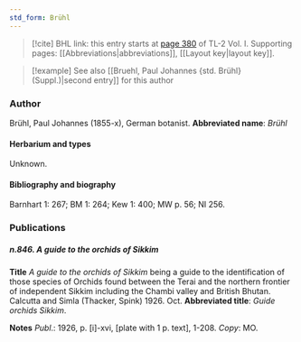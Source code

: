 ```yaml
---
std_form: Brühl
---
```


> [!cite] BHL link: this entry starts at [page 380](https://www.biodiversitylibrary.org/page/33120511) of TL-2 Vol. I.
> Supporting pages: [[Abbreviations|abbreviations]], [[Layout key|layout key]].

> [!example] See also [[Bruehl, Paul Johannes {std. Brühl} (Suppl.)|second entry]] for this author

### Author

Brühl, Paul Johannes (1855-x), German botanist. 
**Abbreviated name**: *Brühl*

#### Herbarium and types

Unknown.

#### Bibliography and biography

Barnhart 1: 267; BM 1: 264; Kew 1: 400; MW p. 56; NI 256.

### Publications

##### n.846. A guide to the orchids of Sikkim

**Title**
*A guide to the orchids of Sikkim* being a guide to the identification of those species of Orchids found between the Terai and the northern frontier of independent Sikkim including the Chambi valley and British Bhutan. Calcutta and Simla (Thacker, Spink) 1926. Oct.
**Abbreviated title**: *Guide orchids Sikkim*.

**Notes**
*Publ*.: 1926, p. \[i\]-xvi, \[plate with 1 p. text\], 1-208. *Copy*: MO.

